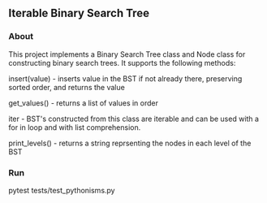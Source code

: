 ## Iterable Binary Search Tree

### About

This project implements a Binary Search Tree class and Node class for constructing binary search trees. It supports 
the following methods:

insert(value) - inserts value in the BST if not already there, preserving sorted order, and returns the value

get_values() - returns a list of values in order

iter - BST's constructed from this class are iterable and can be used with a for in loop and with list 
comprehension.

print_levels() - returns a string reprsenting the nodes in each level of the BST


### Run

pytest tests/test_pythonisms.py